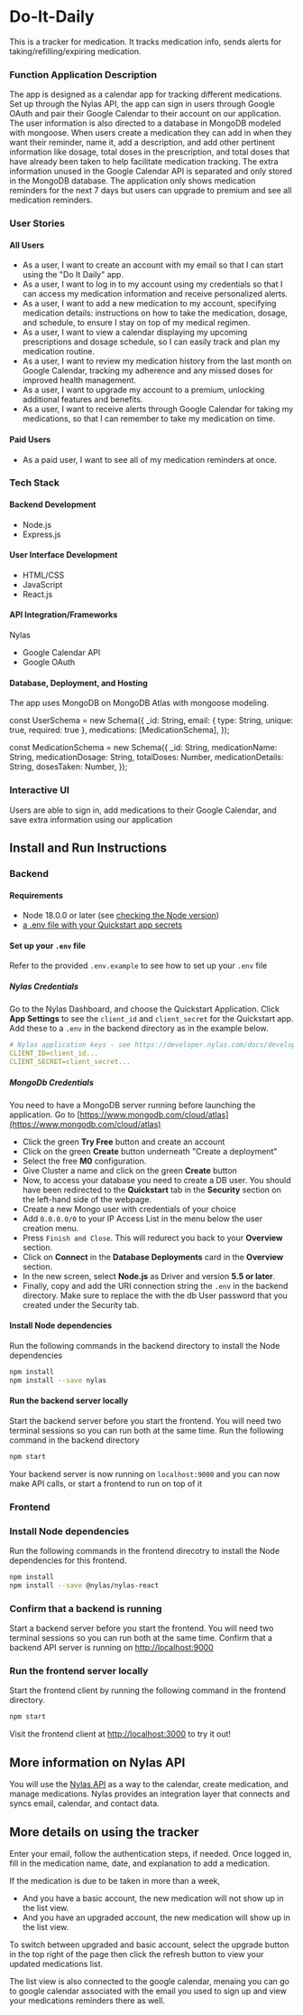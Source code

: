 # Do-It-Daily

This is a tracker for medication. It tracks medication info, sends alerts for taking/refilling/expiring medication. 

### Function Application Description
The app is designed as a calendar app for tracking different medications. Set up through the Nylas API, the app can sign in users through Google OAuth and pair their Google Calendar to their account on our application. The user information is also directed to a database in MongoDB modeled with mongoose. When users create a medication they can add in when they want their reminder, name it, add a description, and add other pertinent information like dosage, total doses in the prescription, and total doses that have already been taken to help facilitate medication tracking. The extra information unused in the Google Calendar API is separated and only stored in the MongoDB database. The application only shows medication reminders for the next 7 days but users can upgrade to premium and see all medication reminders. 


### User Stories
  #### All Users
  * As a user, I want to create an account with my email so that I can start using the "Do It Daily" app.
  * As a user, I want to log in to my account using my credentials so that I can access my medication information and receive personalized alerts.
  * As a user, I want to add a new medication to my account, specifying medication details: instructions on how to take the medication, dosage, and schedule, to ensure I stay on top of my medical regimen.
  * As a user, I want to view a calendar displaying my upcoming prescriptions and dosage schedule, so I can easily track and plan my medication routine.
  * As a user, I want to review my medication history from the last month on Google Calendar, tracking my adherence and any missed doses for improved health management.
  * As a user, I want to upgrade my account to a premium, unlocking additional features and benefits.
  * As a user, I want to receive alerts through Google Calendar for taking my medications, so that I can remember to take my medication on time.
  #### Paid Users
  * As a paid user, I want to see all of my medication reminders at once.

### Tech Stack
#### Backend Development
* Node.js
* Express.js

#### User Interface Development
* HTML/CSS
* JavaScript
* React.js

#### API Integration/Frameworks
Nylas
* Google Calendar API
* Google OAuth

#### Database, Deployment, and Hosting
The app uses MongoDB on MongoDB Atlas with mongoose modeling. 

const UserSchema = new Schema({
  _id: String,
  email: { type: String, unique: true, required: true },
  medications: [MedicationSchema],
});

const MedicationSchema = new Schema({
  _id: String,
  medicationName: String,
  medicationDosage: String,
  totalDoses: Number,
  medicationDetails: String,
  dosesTaken: Number,
});

### Interactive UI
Users are able to sign in, add medications to their Google Calendar, and save extra information using our application 

## Install and Run Instructions

### Backend

#### Requirements
- Node 18.0.0 or later (see [checking the Node version](#checking-the-nodejs-version))
- [a .env file with your Quickstart app secrets](#set-up-your-env-file)

#### Set up your `.env` file
Refer to the provided `.env.example` to see how to set up your `.env` file

##### Nylas Credentials
Go to the Nylas Dashboard, and choose the Quickstart Application.
Click **App Settings** to see the `client_id` and `client_secret` for the Quickstart app.
Add these to a `.env` in the backend directory as in the example below.
```yaml
# Nylas application keys - see https://developer.nylas.com/docs/developer-guide/authentication/authorizing-api-requests/#sdk-authentication
CLIENT_ID=client_id...
CLIENT_SECRET=client_secret...
```
##### MongoDb Credentials
You need to have a MongoDB server running before launching the application.
Go to [https://www.mongodb.com/cloud/atlas](https://www.mongodb.com/cloud/atlas)
- Click the green **Try Free** button and create an account
- Click on the green **Create** button underneath "Create a deployment"
- Select the free **M0** configuration.
- Give Cluster a name and click on the green **Create** button
- Now, to access your database you need to create a DB user. You should have been redirected to the **Quickstart** tab in the **Security** section on the left-hand side of the webpage.
- Create a new Mongo user with credentials of your choice
- Add `0.0.0.0/0` to your IP Access List in the menu below the user creation menu.
- Press `Finish and Close`. This will redurect you back to your **Overview** section.
- Click on **Connect** in the **Database Deployments** card in the **Overview** section.
- In the new screen, select **Node.js** as Driver and version **5.5 or later**.
- Finally, copy and add the URI connection string the `.env` in the backend directory.  Make sure to replace the <PASSWORD> with the db User password that you created under the Security tab.


#### Install Node dependencies
Run the following commands in the backend directory to install the Node dependencies

```bash
npm install
npm install --save nylas
```

#### Run the backend server locally
Start the backend server before you start the frontend. You will need two terminal sessions so you can run both at the same time. Run the following command in the backend directory

```bash
npm start
```

Your backend server is now running on `localhost:9000` and you can now make API calls, or start a frontend to run on top of it

### Frontend

### Install Node dependencies
Run the following commands in the frontend direcotry to install the Node dependencies for this frontend.

```bash
npm install
npm install --save @nylas/nylas-react
```

### Confirm that a backend is running
Start a backend server before you start the frontend. You will need two terminal sessions so you can run both at the same time.
Confirm that a backend API server is running on [http://localhost:9000](http://localhost:9000)

### Run the frontend server locally
Start the frontend client by running the following command in the frontend directory.

```bash
npm start
```

Visit the frontend client at [http://localhost:3000](http://localhost:3000) to try it out!


## More information on Nylas API 
You will use the [Nylas API](https://developer.nylas.com/docs/getting-started/what-is-nylas/#what-is-nylas) as a way to the calendar, create medication, and manage medications. Nylas provides an integration layer that connects and syncs email, calendar, and contact data.

## More details on using the tracker 
Enter your email, follow the authentication steps, if needed. Once logged in, fill in the medication name, date, and explanation to add a medication.

If the medication is due to be taken in more than a week,
* And you have a basic account, the new medication will not show up in the list view.
* And you have an upgraded account, the new medication will show up in the list view.

To switch between upgraded and basic account, select the upgrade button in the top right of the page then click the refresh button to view your updated medications list.

The list view is also connected to the google calendar, menaing you can go to google calendar associated with the email you used to sign up and view your medications reminders there as well.
